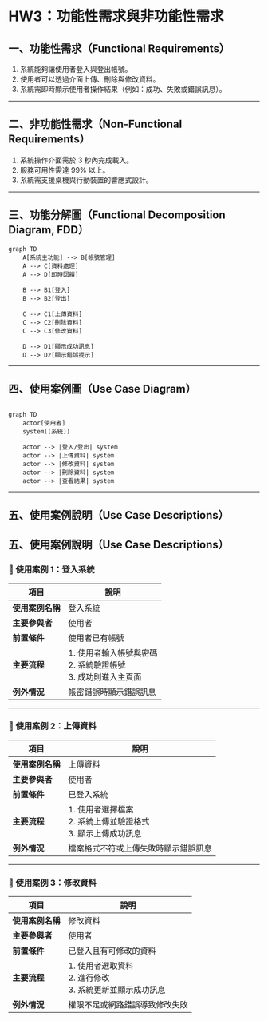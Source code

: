 #  HW3：功能性需求與非功能性需求

## 一、功能性需求（Functional Requirements）

1. 系統能夠讓使用者登入與登出帳號。  
2. 使用者可以透過介面上傳、刪除與修改資料。  
3. 系統需即時顯示使用者操作結果（例如：成功、失敗或錯誤訊息）。

---

## 二、非功能性需求（Non-Functional Requirements）

1. 系統操作介面需於 3 秒內完成載入。  
2. 服務可用性需達 99% 以上。  
3. 系統需支援桌機與行動裝置的響應式設計。

---

## 三、功能分解圖（Functional Decomposition Diagram, FDD）

```mermaid
graph TD
    A[系統主功能] --> B[帳號管理]
    A --> C[資料處理]
    A --> D[即時回饋]
    
    B --> B1[登入]
    B --> B2[登出]
    
    C --> C1[上傳資料]
    C --> C2[刪除資料]
    C --> C3[修改資料]
    
    D --> D1[顯示成功訊息]
    D --> D2[顯示錯誤提示]
```
---

## 四、使用案例圖（Use Case Diagram）

```mermaid

graph TD
    actor[使用者] 
    system((系統))
    
    actor --> |登入/登出| system
    actor --> |上傳資料| system
    actor --> |修改資料| system
    actor --> |刪除資料| system
    actor --> |查看結果| system

```
---

## 五、使用案例說明（Use Case Descriptions）

## 五、使用案例說明（Use Case Descriptions）

### 🧾 使用案例 1：登入系統
| 項目 | 說明 |
|------|------|
| **使用案例名稱** | 登入系統 |
| **主要參與者** | 使用者 |
| **前置條件** | 使用者已有帳號 |
| **主要流程** | 1. 使用者輸入帳號與密碼<br>2. 系統驗證帳號<br>3. 成功則進入主頁面 |
| **例外情況** | 帳密錯誤時顯示錯誤訊息 |

---

### 🧾 使用案例 2：上傳資料
| 項目 | 說明 |
|------|------|
| **使用案例名稱** | 上傳資料 |
| **主要參與者** | 使用者 |
| **前置條件** | 已登入系統 |
| **主要流程** | 1. 使用者選擇檔案<br>2. 系統上傳並驗證格式<br>3. 顯示上傳成功訊息 |
| **例外情況** | 檔案格式不符或上傳失敗時顯示錯誤訊息 |

---

### 🧾 使用案例 3：修改資料
| 項目 | 說明 |
|------|------|
| **使用案例名稱** | 修改資料 |
| **主要參與者** | 使用者 |
| **前置條件** | 已登入且有可修改的資料 |
| **主要流程** | 1. 使用者選取資料<br>2. 進行修改<br>3. 系統更新並顯示成功訊息 |
| **例外情況** | 權限不足或網路錯誤導致修改失敗 |




